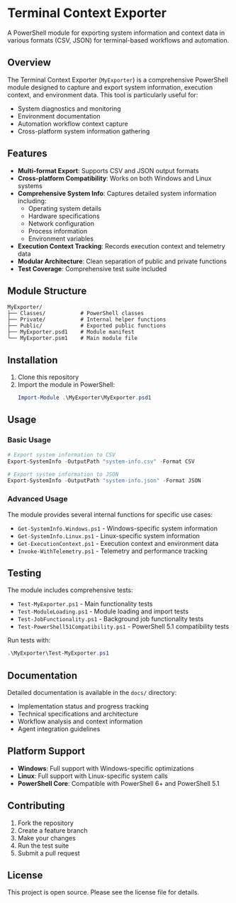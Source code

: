 # Terminal Context Exporter

A PowerShell module for exporting system information and context data in various formats (CSV, JSON) for terminal-based workflows and automation.

## Overview

The Terminal Context Exporter (`MyExporter`) is a comprehensive PowerShell module designed to capture and export system information, execution context, and environment data. This tool is particularly useful for:

- System diagnostics and monitoring
- Environment documentation
- Automation workflow context capture
- Cross-platform system information gathering

## Features

- **Multi-format Export**: Supports CSV and JSON output formats
- **Cross-platform Compatibility**: Works on both Windows and Linux systems
- **Comprehensive System Info**: Captures detailed system information including:
  - Operating system details
  - Hardware specifications
  - Network configuration
  - Process information
  - Environment variables
- **Execution Context Tracking**: Records execution context and telemetry data
- **Modular Architecture**: Clean separation of public and private functions
- **Test Coverage**: Comprehensive test suite included

## Module Structure

```
MyExporter/
├── Classes/           # PowerShell classes
├── Private/           # Internal helper functions
├── Public/            # Exported public functions
├── MyExporter.psd1    # Module manifest
└── MyExporter.psm1    # Main module file
```

## Installation

1. Clone this repository
2. Import the module in PowerShell:
   ```powershell
   Import-Module .\MyExporter\MyExporter.psd1
   ```

## Usage

### Basic Usage

```powershell
# Export system information to CSV
Export-SystemInfo -OutputPath "system-info.csv" -Format CSV

# Export system information to JSON
Export-SystemInfo -OutputPath "system-info.json" -Format JSON
```

### Advanced Usage

The module provides several internal functions for specific use cases:

- `Get-SystemInfo.Windows.ps1` - Windows-specific system information
- `Get-SystemInfo.Linux.ps1` - Linux-specific system information
- `Get-ExecutionContext.ps1` - Execution context and environment data
- `Invoke-WithTelemetry.ps1` - Telemetry and performance tracking

## Testing

The module includes comprehensive tests:

- `Test-MyExporter.ps1` - Main functionality tests
- `Test-ModuleLoading.ps1` - Module loading and import tests
- `Test-JobFunctionality.ps1` - Background job functionality tests
- `Test-PowerShell51Compatibility.ps1` - PowerShell 5.1 compatibility tests

Run tests with:
```powershell
.\MyExporter\Test-MyExporter.ps1
```

## Documentation

Detailed documentation is available in the `docs/` directory:

- Implementation status and progress tracking
- Technical specifications and architecture
- Workflow analysis and context information
- Agent integration guidelines

## Platform Support

- **Windows**: Full support with Windows-specific optimizations
- **Linux**: Full support with Linux-specific system calls
- **PowerShell Core**: Compatible with PowerShell 6+ and PowerShell 5.1

## Contributing

1. Fork the repository
2. Create a feature branch
3. Make your changes
4. Run the test suite
5. Submit a pull request

## License

This project is open source. Please see the license file for details.
